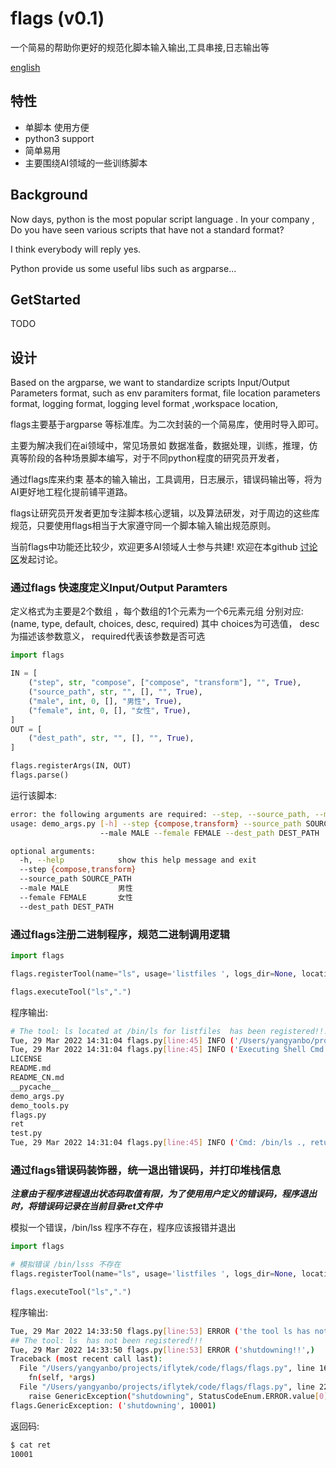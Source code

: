 # flags (v0.1)
一个简易的帮助你更好的规范化脚本输入输出,工具串接,日志输出等

[english](README.md)

## 特性

* 单脚本 使用方便
* python3 support
* 简单易用
* 主要围绕AI领域的一些训练脚本

## Background

Now days, python is the most popular script language . In your company , Do you have seen various scripts that have not a standard format?

I think everybody will reply yes.

Python provide us some useful libs such as argparse...

## GetStarted

TODO

## 设计

Based on the argparse, we want to standardize scripts Input/Output Parameters format, such as env paramiters format, file location parameters format, logging format, logging level format ,workspace location,

flags主要基于argparse 等标准库。为二次封装的一个简易库，使用时导入即可。

主要为解决我们在ai领域中，常见场景如 数据准备，数据处理，训练，推理，仿真等阶段的各种场景脚本编写，对于不同python程度的研究员开发者，

通过flags库来约束 基本的输入输出，工具调用，日志展示，错误码输出等，将为AI更好地工程化提前铺平道路。

flags让研究员开发者更加专注脚本核心逻辑，以及算法研发，对于周边的这些库规范，只要使用flags相当于大家遵守同一个脚本输入输出规范原则。

当前flags中功能还比较少，欢迎更多AI领域人士参与共建!  欢迎在本github [讨论区](https://github.com/xfyun/flags/discussions/new)发起讨论。




### 通过flags 快速度定义Input/Output Paramters 
 
定义格式为主要是2个数组 ，每个数组的1个元素为一个6元素元组
分别对应: (name, type, default, choices, desc, required)
其中 choices为可选值， desc为描述该参数意义， required代表该参数是否可选


```python
import flags

IN = [
    ("step", str, "compose", ["compose", "transform"], "", True),
    ("source_path", str, "", [], "", True),
    ("male", int, 0, [], "男性", True),
    ("female", int, 0, [], "女性", True),
]
OUT = [
    ("dest_path", str, "", [], "", True),
]

flags.registerArgs(IN, OUT)
flags.parse()

```
运行该脚本:

```bash
error: the following arguments are required: --step, --source_path, --male, --female, --dest_path
usage: demo_args.py [-h] --step {compose,transform} --source_path SOURCE_PATH
                    --male MALE --female FEMALE --dest_path DEST_PATH

optional arguments:
  -h, --help            show this help message and exit
  --step {compose,transform}
  --source_path SOURCE_PATH
  --male MALE           男性
  --female FEMALE       女性
  --dest_path DEST_PATH
```

### 通过flags注册二进制程序，规范二进制调用逻辑
```python
import flags

flags.registerTool(name="ls", usage='listfiles ', logs_dir=None, location="/bin/ls")

flags.executeTool("ls",".")

```
程序输出:

```bash
# The tool: ls located at /bin/ls for listfiles  has been registered!!!
Tue, 29 Mar 2022 14:31:04 flags.py[line:45] INFO ('/Users/yangyanbo/projects/iflytek/code/flags',)
Tue, 29 Mar 2022 14:31:04 flags.py[line:45] INFO ('Executing Shell Cmd: /bin/ls .',)
LICENSE
README.md
README_CN.md
__pycache__
demo_args.py
demo_tools.py
flags.py
ret
test.py
Tue, 29 Mar 2022 14:31:04 flags.py[line:45] INFO ('Cmd: /bin/ls ., return: 0',)
```


### 通过flags错误码装饰器，统一退出错误码，并打印堆栈信息

***注意由于程序进程退出状态码取值有限，为了使用用户定义的错误码，程序退出时，将错误码记录在当前目录ret文件中***

模拟一个错误，/bin/lss 程序不存在，程序应该报错并退出

```python
import flags

# 模拟错误 /bin/lsss 不存在
flags.registerTool(name="ls", usage='listfiles ', logs_dir=None, location="/bin/lsss")

flags.executeTool("ls",".")
```

程序输出:

```bash
Tue, 29 Mar 2022 14:33:50 flags.py[line:53] ERROR ('the tool ls has not been found!',)
## The tool: ls  has not been registered!!!
Tue, 29 Mar 2022 14:33:50 flags.py[line:53] ERROR ('shutdowning!!',)
Traceback (most recent call last):
  File "/Users/yangyanbo/projects/iflytek/code/flags/flags.py", line 162, in wrapper
    fn(self, *args)
  File "/Users/yangyanbo/projects/iflytek/code/flags/flags.py", line 224, in add_tool
    raise GenericException("shutdowning", StatusCodeEnum.ERROR.value[0])
flags.GenericException: ('shutdowning', 10001)
```
返回码:

```bash
$ cat ret 
10001
```






